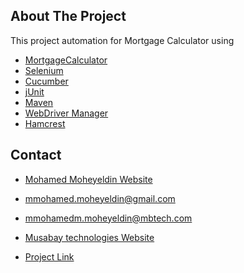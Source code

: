 <!-- ABOUT THE PROJECT -->
## About The Project
This project automation for Mortgage Calculator using
* [MortgageCalculator](www.mortgagecalculator.net)
* [Selenium](https://www.selenium.dev)
* [Cucumber](https://cucumber.io)
* [jUnit](https://junit.org/junit4/)
* [Maven](https://maven.apache.org/)
* [WebDriver Manager](https://github.com/bonigarcia/webdrivermanager)
* [Hamcrest](http://hamcrest.org/)


<!-- CONTACT -->
## Contact

* [Mohamed Moheyeldin Website](https://mohamedmoheyeldin.com) 

* [mmohamed.moheyeldin@gmail.com](mmohamed.moheyeldin@gmail.com)

* [mmohamedm.moheyeldin@mbtech.com](mmohamedm.moheyeldin@mbtech.com)
  
* [Musabay technologies Website](https://www.musabaytechnologies.com)

* [Project Link](https://github.com/mohamedmoheyeldin/Mortgage-Calculator)

